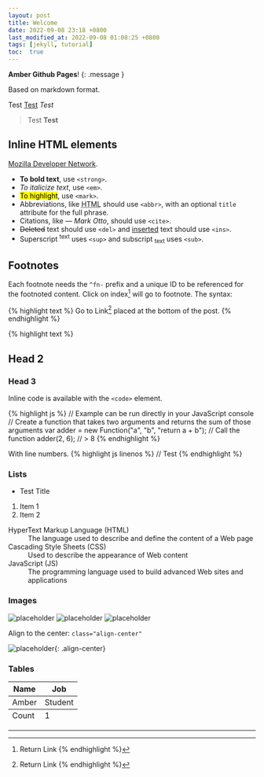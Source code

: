 ```yaml
---
layout: post
title: Welcome
date: 2022-09-08 23:18 +0800
last_modified_at: 2022-09-08 01:08:25 +0800
tags: [jekyll, tutorial]
toc:  true
---
```

**Amber Github Pages**!
{: .message }

Based on markdown format.

Test <a href="#">Test</a>
*Test*
> Test
**Test**
## Inline HTML elements
[Mozilla Developer Network](https://developer.mozilla.org/en-US/docs/Web/HTML/Element).
- **To bold text**, use `<strong>`.
- *To italicize text*, use `<em>`.
- <mark>To highlight</mark>, use `<mark>`.
- Abbreviations, like <abbr title="HyperText Markup Langage">HTML</abbr> should use `<abbr>`, with an optional `title` attribute for the full phrase.
- Citations, like <cite>&mdash; Mark Otto</cite>, should use `<cite>`.
- <del>Deleted</del> text should use `<del>` and <ins>inserted</ins> text should use `<ins>`.
- Superscript <sup>text</sup> uses `<sup>` and subscript <sub>text</sub> uses `<sub>`.

## Footnotes

Each footnote needs the `^fn-` prefix and a unique ID to be referenced for the footnoted content.
Click on index[^fn-sample_footnote] will go to footnote.
The syntax:

{% highlight text %}
Go to Link[^fn-sample_footnote] placed at the bottom of the post.
{% endhighlight %}

{% highlight text %}
[^fn-sample_footnote]: Return Link
{% endhighlight %}

## Head 2
### Head 3

Inline code is available with the `<code>` element.

{% highlight js %}
// Example can be run directly in your JavaScript console
// Create a function that takes two arguments and returns the sum of those arguments
var adder = new Function("a", "b", "return a + b");
// Call the function
adder(2, 6);
// > 8
{% endhighlight %}

With line numbers.
{% highlight js linenos %}
// Test
{% endhighlight %}

### Lists
- Test
Title
1. Item 1
2. Item 2

<dl>
  <dt>HyperText Markup Language (HTML)</dt>
  <dd>The language used to describe and define the content of a Web page</dd>

  <dt>Cascading Style Sheets (CSS)</dt>
  <dd>Used to describe the appearance of Web content</dd>

  <dt>JavaScript (JS)</dt>
  <dd>The programming language used to build advanced Web sites and applications</dd>
</dl>

### Images

![placeholder](http://placehold.it/800x400 "Large example image")
![placeholder](http://placehold.it/400x200 "Medium example image")
![placeholder](http://placehold.it/200x200 "Small example image")

Align to the center: `class="align-center"`

![placeholder](http://placehold.it/400x200 "Medium example image"){: .align-center}

### Tables

<table>
  <thead>
    <tr>
      <th>Name</th>
      <th>Job</th>
    </tr>
  </thead>
  <tfoot>
    <tr>
      <td>Count</td>
      <td>1</td>
    </tr>
  </tfoot>
  <tbody>
    <tr>
      <td>Amber</td>
      <td>Student</td>
    </tr>
  </tbody>
</table>

-----

[^fn-sample_footnote]: Return Link
